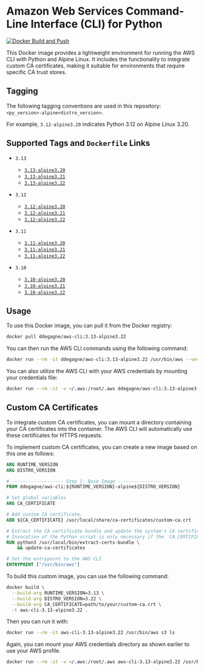 # Amazon Web Services Command-Line Interface (CLI) for Python

[![Docker Build and Push](https://github.com/degagne/docker-aws-cli/actions/workflows/docker-ci.yml/badge.svg)](https://github.com/degagne/docker-aws-cli/actions/workflows/docker-ci.yml)

This Docker image provides a lightweight environment for running the AWS CLI with Python and Alpine Linux.
It includes the functionality to integrate custom CA certificates, making it suitable for environments
that require specific CA trust stores.

## Tagging

The following tagging conventions are used in this repository: `<py_version>-alpine<distro_version>`.

For example, `3.12-alpine3.20` indicates Python 3.12 on Alpine Linux 3.20.

## Supported Tags and `Dockerfile` Links

- `3.13`
  - [`3.13-alpine3.20`](https://github.com/degagne/docker-aws-cli/tree/main/3.13)
  - [`3.13-alpine3.21`](https://github.com/degagne/docker-aws-cli/tree/main/3.13)
  - [`3.13-alpine3.22`](https://github.com/degagne/docker-aws-cli/tree/main/3.13)

- `3.12`
  - [`3.12-alpine3.20`](https://github.com/degagne/docker-aws-cli/tree/main/3.12)
  - [`3.12-alpine3.21`](https://github.com/degagne/docker-aws-cli/tree/main/3.12)
  - [`3.12-alpine3.22`](https://github.com/degagne/docker-aws-cli/tree/main/3.12)

- `3.11`
  - [`3.11-alpine3.20`](https://github.com/degagne/docker-aws-cli/tree/main/3.11)
  - [`3.11-alpine3.21`](https://github.com/degagne/docker-aws-cli/tree/main/3.11)
  - [`3.11-alpine3.22`](https://github.com/degagne/docker-aws-cli/tree/main/3.11)

- `3.10`
  - [`3.10-alpine3.20`](https://github.com/degagne/docker-aws-cli/tree/main/3.10)
  - [`3.10-alpine3.21`](https://github.com/degagne/docker-aws-cli/tree/main/3.10)
  - [`3.10-alpine3.22`](https://github.com/degagne/docker-aws-cli/tree/main/3.10)

## Usage

To use this Docker image, you can pull it from the Docker registry:

```bash
docker pull ddegagne/aws-cli:3.13-alpine3.22
```

You can then run the AWS CLI commands using the following command:

```bash
docker run --rm -it ddegagne/aws-cli:3.13-alpine3.22 /usr/bin/aws --version
```

You can also utilize the AWS CLI with your AWS credentials by mounting your credentials file:

```bash
docker run --rm -it -v ~/.aws:/root/.aws ddegagne/aws-cli:3.13-alpine3.22 /usr/bin/aws --profile UAT s3 ls
```

## Custom CA Certificates

To integrate custom CA certificates, you can mount a directory containing your CA certificates into the container.
The AWS CLI will automatically use these certificates for HTTPS requests.

To implement custom CA certificates, you can create a new image based on this one as follows:

```Dockerfile
ARG RUNTIME_VERSION
ARG DISTRO_VERSION

# ------------------- Step 1: Base Image -------------------
FROM ddegagne/aws-cli:${RUNTIME_VERSION}-alpine${DISTRO_VERSION}

# Set global variables
ARG CA_CERTIFICATE

# Add custom CA certificate.
ADD ${CA_CERTIFICATE} /usr/local/share/ca-certificates/custom-ca.crt

# Extract the CA certificate bundle and update the system's CA certificates.
# Invocation of the Python script is only necessary if the `CA_CERTIFICATE` contains a bundle of certificates.
RUN python3 /usr/local/bin/extract-certs-bundle \
    && update-ca-certificates

# Set the entrypoint to the AWS CLI
ENTRYPOINT ["/usr/bin/aws"]
```

To build this custom image, you can use the following command:

```bash
docker build \
  --build-arg RUNTIME_VERSION=3.13 \
  --build-arg DISTRO_VERSION=3.22 \
  --build-arg CA_CERTIFICATE=path/to/your/custom-ca.crt \
  -t aws-cli-3.13-alpine3.22 .
```

Then you can run it with:

```bash
docker run --rm -it aws-cli-3.13-alpine3.22 /usr/bin/aws s3 ls
```

Again, you can mount your AWS credentials directory as shown earlier to use your AWS profile.

```bash
docker run --rm -it -v ~/.aws:/root/.aws aws-cli-3.13-alpine3.22 /usr/bin/aws --profile production s3 ls
```
